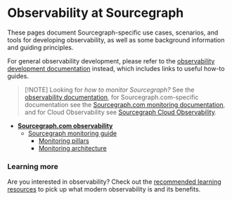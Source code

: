 # Observability at Sourcegraph

These pages document Sourcegraph-specific use cases, scenarios, and tools for developing observability, as well as some background information and guiding principles.

For general observability development, please refer to the [observability development documentation](https://docs.sourcegraph.com/dev/background-information/observability) instead, which includes links to useful how-to guides.

> [!NOTE] Looking for _how to monitor Sourcegraph?_ See the [observability documentation](https://docs.sourcegraph.com/admin/observability), for Sourcegraph.com-specific documentation see the [Sourcegraph.com monitoring documentation](./dotcom.md), and for Cloud Observability see [Sourcegraph Cloud Observability](../../../../cloud/technical-docs/observability/index.md).

- [**Sourcegraph.com observability**](./dotcom.md)
  - [Sourcegraph monitoring guide](monitoring.md)
    - [Monitoring pillars](monitoring_pillars.md)
    - [Monitoring architecture](./monitoring_architecture.md)

### Learning more

Are you interested in observability? Check out the [recommended learning resources](learning_resources.md) to pick up what modern observability is and its benefits.

